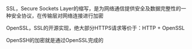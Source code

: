 SSL，Secure Sockets Layer的缩写，是为网络通信提供安全及数据完整性的一种安全协议，在传输层对网络连接进行加密

OpenSSL，SSL的开源实现，绝大部分HTTPS请求等价于：HTTP + OpenSSL

OpenSSH的加密就是通过OpenSSL完成的